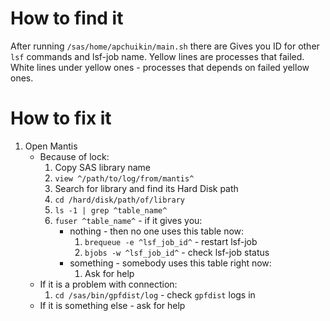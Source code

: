 #                  How to find it

After running `/sas/home/apchuikin/main.sh` there are 
Gives you ID for other `lsf` commands and lsf-job name. 
Yellow lines are processes that failed. 
White lines under yellow ones - processes that depends on failed yellow ones.    

#                  How to fix it

1. Open Mantis
    - Because of lock:
        1. Copy SAS library name
        2. `view ^/path/to/log/from/mantis^`
        3. Search for library and find its Hard Disk path
        4. `cd /hard/disk/path/of/library`
        5. `ls -1 | grep ^table_name^`
        6. `fuser ^table_name^` - if it gives you:
            - nothing - then no one uses this table now:
                1. `brequeue -e ^lsf_job_id^` - restart lsf-job
                2. `bjobs -w ^lsf_job_id^` - check lsf-job status
            - something - somebody uses this table right now:
                1. Ask for help
    - If it is a problem with connection:
        1. `cd /sas/bin/gpfdist/log` - check `gpfdist` logs in 
    - If it is something else - ask for help
